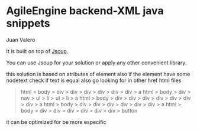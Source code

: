 # AgileEngine backend-XML java snippets

Juan Valero

It is built on top of [Jsoup](https://jsoup.org/).

You can use Jsoup for your solution or apply any other convenient library. 

this solution is based on atributes of element also if the element have some nodetext check if text is equal also go looking for in other href html files

 > html > body > div > div > div > div > div > div > a
 > html > body > div > nav > ul > li > ul > li > a
 > html > body > div > div > div > div > div > div > div > a
 > html > body > div > div > div > div > div > div > a
 > html > body > div > div > div > div > div > div > button

it can be optimized for be more especific
